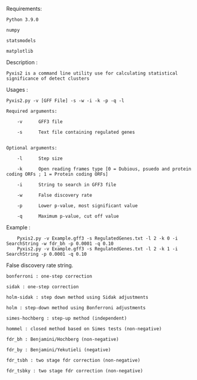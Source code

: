 Requirements:
	
	Python 3.9.0
	
	numpy
	
	statsmodels
	
	matplotlib

Description :

	Pyxis2 is a command line utility use for calculating statistical significance of detect clusters

Usages :
	
	Pyxis2.py -v [GFF File] -s -w -i -k -p -q -l
	
	Required arguments:
	
		-v		GFF3 file
	
		-s		Text file containing regulated genes
	
	
	Optional arguments:
	
		-l		Step size
	
		-k		Open reading frames type [0 = Dubious, psuedo and protein coding ORFs ; 1 = Protein coding ORFs]
	
		-i		String to search in GFF3 file
	
		-w		False discovery rate
	
		-p		Lower p-value, most significant value
	
		-q		Maximum p-value, cut off value
	
Example :

		Pyxis2.py -v Example.gff3 -s RegulatedGenes.txt -l 2 -k 0 -i SearchString -w fdr_bh -p 0.0001 -q 0.10
		Pyxis2.py -v Example.gff3 -s RegulatedGenes.txt -l 2 -k 1 -i SearchString -p 0.0001 -q 0.10

False discovery rate string.
	
	bonferroni : one-step correction

	sidak : one-step correction

	holm-sidak : step down method using Sidak adjustments

	holm : step-down method using Bonferroni adjustments

	simes-hochberg : step-up method (independent)

	hommel : closed method based on Simes tests (non-negative)

	fdr_bh : Benjamini/Hochberg (non-negative)

	fdr_by : Benjamini/Yekutieli (negative)

	fdr_tsbh : two stage fdr correction (non-negative)

	fdr_tsbky : two stage fdr correction (non-negative)


